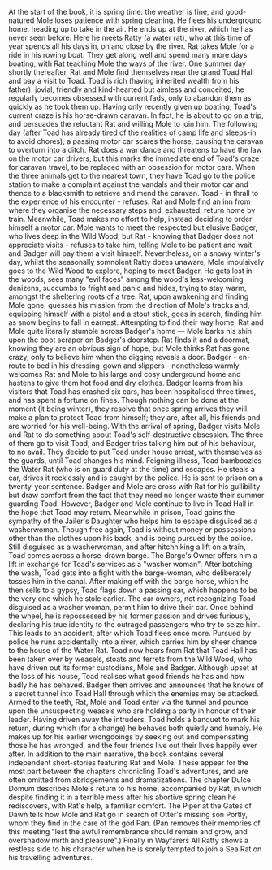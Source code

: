  At the start of the book, it is spring time: the weather is fine, and good-natured Mole loses patience with spring cleaning. He flees his underground home, heading up to take in the air. He ends up at the river, which he has never seen before. Here he meets Ratty (a water rat), who at this time of year spends all his days in, on and close by the river. Rat takes Mole for a ride in his rowing boat. They get along well and spend many more days boating, with Rat teaching Mole the ways of the river. One summer day shortly thereafter, Rat and Mole find themselves near the grand Toad Hall and pay a visit to Toad. Toad is rich (having inherited wealth from his father): jovial, friendly and kind-hearted but aimless and conceited, he regularly becomes obsessed with current fads, only to abandon them as quickly as he took them up. Having only recently given up boating, Toad's current craze is his horse-drawn caravan. In fact, he is about to go on a trip, and persuades the reluctant Rat and willing Mole to join him. The following day (after Toad has already tired of the realities of camp life and sleeps-in to avoid chores), a passing motor car scares the horse, causing the caravan to overturn into a ditch. Rat does a war dance and threatens to have the law on the motor car drivers, but this marks the immediate end of Toad's craze for caravan travel, to be replaced with an obsession for motor cars. When the three animals get to the nearest town, they have Toad go to the police station to make a complaint against the vandals and their motor car and thence to a blacksmith to retrieve and mend the caravan. Toad - in thrall to the experience of his encounter - refuses. Rat and Mole find an inn from where they organise the necessary steps and, exhausted, return home by train. Meanwhile, Toad makes no effort to help, instead deciding to order himself a motor car. Mole wants to meet the respected but elusive Badger, who lives deep in the Wild Wood, but Rat - knowing that Badger does not appreciate visits - refuses to take him, telling Mole to be patient and wait and Badger will pay them a visit himself. Nevertheless, on a snowy winter's day, whilst the seasonally somnolent Ratty dozes unaware, Mole impulsively goes to the Wild Wood to explore, hoping to meet Badger. He gets lost in the woods, sees many "evil faces" among the wood's less-welcoming denizens, succumbs to fright and panic and hides, trying to stay warm, amongst the sheltering roots of a tree. Rat, upon awakening and finding Mole gone, guesses his mission from the direction of Mole's tracks and, equipping himself with a pistol and a stout stick, goes in search, finding him as snow begins to fall in earnest. Attempting to find their way home, Rat and Mole quite literally stumble across Badger's home — Mole barks his shin upon the boot scraper on Badger's doorstep. Rat finds it and a doormat, knowing they are an obvious sign of hope, but Mole thinks Rat has gone crazy, only to believe him when the digging reveals a door. Badger - en-route to bed in his dressing-gown and slippers - nonetheless warmly welcomes Rat and Mole to his large and cosy underground home and hastens to give them hot food and dry clothes. Badger learns from his visitors that Toad has crashed six cars, has been hospitalised three times, and has spent a fortune on fines. Though nothing can be done at the moment (it being winter), they resolve that once spring arrives they will make a plan to protect Toad from himself; they are, after all, his friends and are worried for his well-being. With the arrival of spring, Badger visits Mole and Rat to do something about Toad's self-destructive obsession. The three of them go to visit Toad, and Badger tries talking him out of his behaviour, to no avail. They decide to put Toad under house arrest, with themselves as the guards, until Toad changes his mind. Feigning illness, Toad bamboozles the Water Rat (who is on guard duty at the time) and escapes. He steals a car, drives it recklessly and is caught by the police. He is sent to prison on a twenty-year sentence. Badger and Mole are cross with Rat for his gullibility but draw comfort from the fact that they need no longer waste their summer guarding Toad. However, Badger and Mole continue to live in Toad Hall in the hope that Toad may return. Meanwhile in prison, Toad gains the sympathy of the Jailer's Daughter who helps him to escape disguised as a washerwoman. Though free again, Toad is without money or possessions other than the clothes upon his back, and is being pursued by the police. Still disguised as a washerwoman, and after hitchhiking a lift on a train, Toad comes across a horse-drawn barge. The Barge's Owner offers him a lift in exchange for Toad's services as a "washer woman". After botching the wash, Toad gets into a fight with the barge-woman, who deliberately tosses him in the canal. After making off with the barge horse, which he then sells to a gypsy, Toad flags down a passing car, which happens to be the very one which he stole earlier. The car owners, not recognizing Toad disguised as a washer woman, permit him to drive their car. Once behind the wheel, he is repossessed by his former passion and drives furiously, declaring his true identity to the outraged passengers who try to seize him. This leads to an accident, after which Toad flees once more. Pursued by police he runs accidentally into a river, which carries him by sheer chance to the house of the Water Rat. Toad now hears from Rat that Toad Hall has been taken over by weasels, stoats and ferrets from the Wild Wood, who have driven out its former custodians, Mole and Badger. Although upset at the loss of his house, Toad realises what good friends he has and how badly he has behaved. Badger then arrives and announces that he knows of a secret tunnel into Toad Hall through which the enemies may be attacked. Armed to the teeth, Rat, Mole and Toad enter via the tunnel and pounce upon the unsuspecting weasels who are holding a party in honour of their leader. Having driven away the intruders, Toad holds a banquet to mark his return, during which (for a change) he behaves both quietly and humbly. He makes up for his earlier wrongdoings by seeking out and compensating those he has wronged, and the four friends live out their lives happily ever after. In addition to the main narrative, the book contains several independent short-stories featuring Rat and Mole. These appear for the most part between the chapters chronicling Toad's adventures, and are often omitted from abridgements and dramatizations. The chapter Dulce Domum describes Mole's return to his home, accompanied by Rat, in which despite finding it in a terrible mess after his abortive spring clean he rediscovers, with Rat's help, a familiar comfort. The Piper at the Gates of Dawn tells how Mole and Rat go in search of Otter's missing son Portly, whom they find in the care of the god Pan. (Pan removes their memories of this meeting "lest the awful remembrance should remain and grow, and overshadow mirth and pleasure".) Finally in Wayfarers All Ratty shows a restless side to his character when he is sorely tempted to join a Sea Rat on his travelling adventures.
